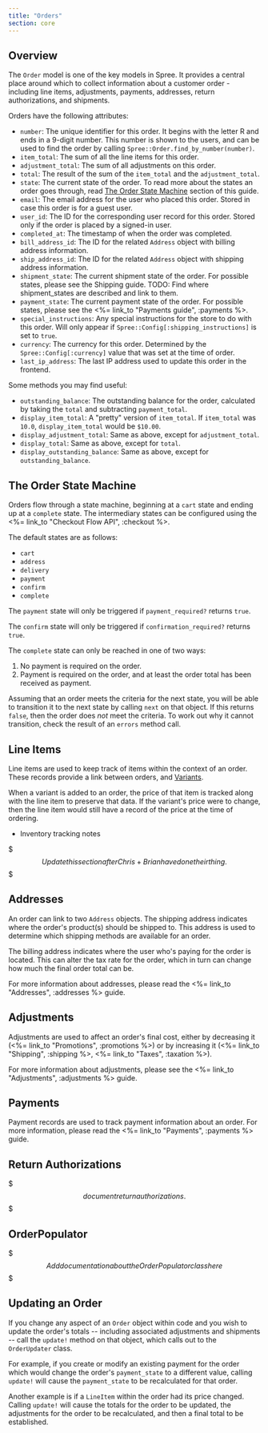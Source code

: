 ```yaml
---
title: "Orders"
section: core
---
```


## Overview

The `Order` model is one of the key models in Spree. It provides a central place around which to collect information about a customer order - including line items, adjustments, payments, addresses, return authorizations, and shipments.

Orders have the following attributes:

* `number`: The unique identifier for this order. It begins with the letter R and ends in a 9-digit number. This number is shown to the users, and can be used to find the order by calling `Spree::Order.find_by_number(number)`.
* `item_total`: The sum of all the line items for this order.
* `adjustment_total`: The sum of all adjustments on this order.
* `total`: The result of the sum of the `item_total` and the `adjustment_total`.
* `state`: The current state of the order. To read more about the states an order goes through, read [The Order State Machine](#state_machine) section of this guide.
* `email`: The email address for the user who placed this order. Stored in case this order is for a guest user.
* `user_id`: The ID for the corresponding user record for this order. Stored only if the order is placed by a signed-in user.
* `completed_at`: The timestamp of when the order was completed.
* `bill_address_id`: The ID for the related `Address` object with billing address information.
* `ship_address_id`: The ID for the related `Address` object with shipping address information.
* `shipment_state`: The current shipment state of the order. For possible states, please see the Shipping guide. TODO: Find where shipment_states are described and link to them.
* `payment_state`: The current payment state of the order. For possible states, please see the <%= link_to "Payments guide", :payments %>.
* `special_instructions`: Any special instructions for the store to do with this order. Will only appear if `Spree::Config[:shipping_instructions]` is set to `true`.
* `currency`: The currency for this order. Determined by the `Spree::Config[:currency]` value that was set at the time of order.
* `last_ip_address`: The last IP address used to update this order in the frontend.

Some methods you may find useful:

* `outstanding_balance`: The outstanding balance for the order, calculated by taking the `total` and subtracting `payment_total`.
* `display_item_total`: A "pretty" version of `item_total`. If `item_total` was `10.0`, `display_item_total` would be `$10.00`.
* `display_adjustment_total`: Same as above, except for `adjustment_total`.
* `display_total`: Same as above, except for `total`.
* `display_outstanding_balance`: Same as above, except for `outstanding_balance`.

## The Order State Machine

Orders flow through a state machine, beginning at a `cart` state and ending up at a `complete` state. The intermediary states can be configured using the <%= link_to "Checkout Flow API", :checkout %>.

The default states are as follows:

* `cart`
* `address`
* `delivery`
* `payment`
* `confirm`
* `complete`

The `payment` state will only be triggered if `payment_required?` returns `true`.

The `confirm` state will only be triggered if `confirmation_required?` returns `true`.

The `complete` state can only be reached in one of two ways:

1. No payment is required on the order.
2. Payment is required on the order, and at least the order total has been received as payment.

Assuming that an order meets the criteria for the next state, you will be able to transition it to the next state by calling `next` on that object. If this returns `false`, then the order does *not* meet the criteria. To work out why it cannot transition, check the result of an `errors` method call.

## Line Items

Line items are used to keep track of items within the context of an order. These records provide a link between orders, and [Variants](products#variants).

When a variant is added to an order, the price of that item is tracked along with the line item to preserve that data. If the variant's price were to change, then the line item would still have a record of the price at the time of ordering.

* Inventory tracking notes

$$$
Update this section after Chris+Brian have done their thing.
$$$

## Addresses

An order can link to two `Address` objects. The shipping address indicates where the order's product(s) should be shipped to. This address is used to determine which shipping methods are available for an order.

The billing address indicates where the user who's paying for the order is located. This can alter the tax rate for the order, which in turn can change how much the final order total can be.

For more information about addresses, please read the <%= link_to "Addresses", :addresses %> guide.

## Adjustments

Adjustments are used to affect an order's final cost, either by decreasing it (<%= link_to "Promotions", :promotions %>) or by increasing it (<%= link_to "Shipping", :shipping %>, <%= link_to "Taxes", :taxation %>).

For more information about adjustments, please see the <%= link_to "Adjustments", :adjustments %> guide.

## Payments

Payment records are used to track payment information about an order. For more information, please read the <%= link_to "Payments", :payments %> guide.

## Return Authorizations

$$$
document return authorizations.
$$$

## OrderPopulator

$$$
Add documentation about the OrderPopulator class here
$$$

## Updating an Order

If you change any aspect of an `Order` object within code and you wish to update the order's totals -- including associated adjustments and shipments -- call the `update!` method on that object, which calls out to the `OrderUpdater` class.

For example, if you create or modify an existing payment for the order which would change the order's `payment_state` to a different value, calling `update!` will cause the `payment_state` to be recalculated for that order.

Another example is if a `LineItem` within the order had its price changed. Calling `update!` will cause the totals for the order to be updated, the adjustments for the order to be recalculated, and then a final total to be established.